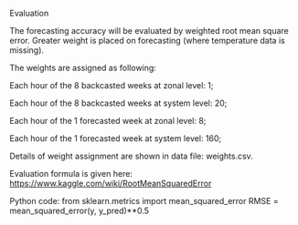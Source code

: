 Evaluation

The forecasting accuracy will be evaluated by weighted root mean square error.
Greater weight is placed on forecasting (where temperature data is missing).

The weights are assigned as following:

Each hour of the 8 backcasted weeks at zonal level: 1;

Each hour of the 8 backcasted weeks at system level: 20;

Each hour of the 1 forecasted week at zonal level: 8;

Each hour of the 1 forecasted week at system level: 160;

Details of weight assignment are shown in data file: weights.csv.


Evaluation formula is given here:
https://www.kaggle.com/wiki/RootMeanSquaredError

Python code:
from sklearn.metrics import mean_squared_error
RMSE = mean_squared_error(y, y_pred)**0.5